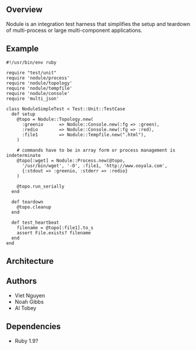Overview
--------

Nodule is an integration test harness that simplifies the setup and teardown of multi-process
or large multi-component applications.

Example
-------

    #!/usr/bin/env ruby
    
    require "test/unit"
    require 'nodule/process'
    require 'nodule/topology'
    require 'nodule/tempfile'
    require 'nodule/console'
    require 'multi_json'
    
    class NoduleSimpleTest < Test::Unit::TestCase
      def setup
        @topo = Nodule::Topology.new(
          :greenio      => Nodule::Console.new(:fg => :green),
          :redio        => Nodule::Console.new(:fg => :red),
          :file1        => Nodule::Tempfile.new(".html"),
        )
    
        # commands have to be in array form or process management is indeterminate
        @topo[:wget] = Nodule::Process.new(@topo,
          '/usr/bin/wget', '-O', :file1, 'http://www.ooyala.com',
          {:stdout => :greenio, :stderr => :redio}
        )
    
        @topo.run_serially
      end
    
      def teardown
        @topo.cleanup
      end
    
      def test_heartbeat
        filename = @topo[:file1].to_s
        assert File.exists? filename
      end
    end

Architecture
------------

Authors
-------

* Viet Nguyen
* Noah Gibbs
* Al Tobey

Dependencies
------------

* Ruby 1.9?
